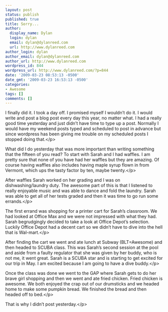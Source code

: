 ```yaml
---
layout: post
status: publish
published: true
title: Sorry...
author:
  display_name: Dylan
  login: dylan
  email: dylan@dylanreed.com
  url: http://www.dylanreed.com
author_login: dylan
author_email: dylan@dylanreed.com
author_url: http://www.dylanreed.com
wordpress_id: 844
wordpress_url: http://www.dylanreed.com/?p=844
date: '2009-03-23 08:53:13 -0500'
date_gmt: '2009-03-23 16:53:13 -0500'
categories:
- Awesome
tags: []
comments: []
---
```

<p class="MsoNormal">I finally did it. I took a day off. I promised myself I wouldn&rsquo;t do it. I would write and post a blog post every day this year, no matter what. I had a really good time yesterday and just didn&rsquo;t have time to type up a post. Normally I would have my weekend posts typed and scheduled to post in advance but since wordpress has been giving me trouble on my scheduled posts I stopped doing that.<&#47;p></p>
<p class="MsoNormal">What did I do yesterday that was more important than writing something that the fifteen of you read? To start with Sarah and I had waffles. I am pretty sure that none of you have had her waffles but they are amazing. Of course having waffles also includes having maple syrup flown in from Vermont, which ups the tasty factor by ten, maybe twenty.<&#47;p></p>
<p class="MsoNormal">After waffles Sarah worked on her grading and I was on dishwashing&#47;laundry duty. The awesome part of this is that I listened to really enjoyable music and was able to dance and fold the laundry. Sarah was able to get all of her tests graded and then it was time to go run some errands.<&#47;p></p>
<p class="MsoNormal">The first errand was shopping for a printer cart for Sarah&rsquo;s classroom. We had looked at Office Max and we were not impressed with what they had. Sarah begrudgingly decided to take a look at Office Depot&rsquo;s selection. Luckily Office Depot had a decent cart so we didn&rsquo;t have to dive into the hell that is Wal-mart.<&#47;p></p>
<p class="MsoNormal">After finding the cart we went and ate lunch at Subway (BLT=Awesome) and then headed to SCUBA class. This was Sarah&rsquo;s second session at the pool and aside from a faulty regulator that she was given by her buddy, who is not me, it went great. Sarah is a SCUBA star and is starting to get excited for our trip in May. I am excited because I am going to have a dive buddy.<&#47;p></p>
<p class="MsoNormal">Once the class was done we went to the GAP where Sarah gets to do her brave girl shopping and then we went and ate fried chicken. Fried chicken is awesome. We both enjoyed the crap out of our drumsticks and we headed home to make some pumpkin bread. We finished the bread and then headed off to bed.<&#47;p></p>
<p class="MsoNormal">That is why I didn&rsquo;t post yesterday.<&#47;p></p>

